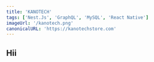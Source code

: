 ```yaml
---
title: 'KANOTECH'
tags: ['Nest.Js', 'GraphQL', 'MySQL', 'React Native']
imageUrl: '/kanotech.png'
canonicalURL: 'https://kanotechstore.com'
---
```


<h2>Hii</h2>
